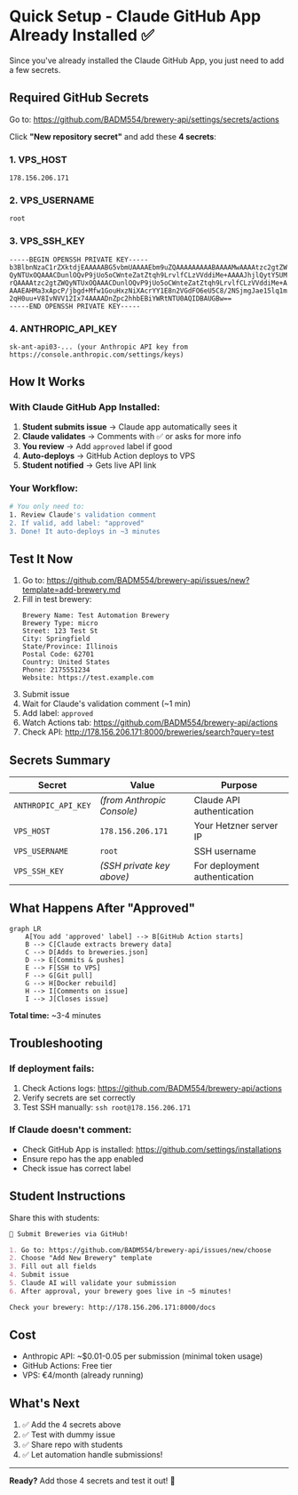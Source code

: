 # Quick Setup - Claude GitHub App Already Installed ✅

Since you've already installed the Claude GitHub App, you just need to add a few secrets.

## Required GitHub Secrets

Go to: https://github.com/BADM554/brewery-api/settings/secrets/actions

Click **"New repository secret"** and add these **4 secrets**:

### 1. VPS_HOST
```
178.156.206.171
```

### 2. VPS_USERNAME
```
root
```

### 3. VPS_SSH_KEY
```
-----BEGIN OPENSSH PRIVATE KEY-----
b3BlbnNzaC1rZXktdjEAAAAABG5vbmUAAAAEbm9uZQAAAAAAAAABAAAAMwAAAAtzc2gtZW
QyNTUxOQAAACDunlOQvP9jUo5oCWnteZatZtqh9LrvlfCLzVVddiMe+AAAAJhjlQytY5UM
rQAAAAtzc2gtZWQyNTUxOQAAACDunlOQvP9jUo5oCWnteZatZtqh9LrvlfCLzVVddiMe+A
AAAEAHMa3xApcP/jbgd+Mfw1GouHxzNiXAcrYY1E8n2VGdFO6eU5C8/2NSjmgJae15lq1m
2qH0uu+V8IvNVV12Ix74AAAADnZpc2hhbEBiYWRtNTU0AQIDBAUGBw==
-----END OPENSSH PRIVATE KEY-----
```

### 4. ANTHROPIC_API_KEY
```
sk-ant-api03-... (your Anthropic API key from https://console.anthropic.com/settings/keys)
```

## How It Works

### With Claude GitHub App Installed:

1. **Student submits issue** → Claude app automatically sees it
2. **Claude validates** → Comments with ✅ or asks for more info
3. **You review** → Add `approved` label if good
4. **Auto-deploys** → GitHub Action deploys to VPS
5. **Student notified** → Gets live API link

### Your Workflow:

```bash
# You only need to:
1. Review Claude's validation comment
2. If valid, add label: "approved"
3. Done! It auto-deploys in ~3 minutes
```

## Test It Now

1. Go to: https://github.com/BADM554/brewery-api/issues/new?template=add-brewery.md
2. Fill in test brewery:
   ```
   Brewery Name: Test Automation Brewery
   Brewery Type: micro
   Street: 123 Test St
   City: Springfield
   State/Province: Illinois
   Postal Code: 62701
   Country: United States
   Phone: 2175551234
   Website: https://test.example.com
   ```
3. Submit issue
4. Wait for Claude's validation comment (~1 min)
5. Add label: `approved`
6. Watch Actions tab: https://github.com/BADM554/brewery-api/actions
7. Check API: http://178.156.206.171:8000/breweries/search?query=test

## Secrets Summary

| Secret | Value | Purpose |
|--------|-------|---------|
| `ANTHROPIC_API_KEY` | *(from Anthropic Console)* | Claude API authentication |
| `VPS_HOST` | `178.156.206.171` | Your Hetzner server IP |
| `VPS_USERNAME` | `root` | SSH username |
| `VPS_SSH_KEY` | *(SSH private key above)* | For deployment authentication |

## What Happens After "Approved"

```mermaid
graph LR
    A[You add 'approved' label] --> B[GitHub Action starts]
    B --> C[Claude extracts brewery data]
    C --> D[Adds to breweries.json]
    D --> E[Commits & pushes]
    E --> F[SSH to VPS]
    F --> G[Git pull]
    G --> H[Docker rebuild]
    H --> I[Comments on issue]
    I --> J[Closes issue]
```

**Total time:** ~3-4 minutes

## Troubleshooting

### If deployment fails:

1. Check Actions logs: https://github.com/BADM554/brewery-api/actions
2. Verify secrets are set correctly
3. Test SSH manually: `ssh root@178.156.206.171`

### If Claude doesn't comment:

- Check GitHub App is installed: https://github.com/settings/installations
- Ensure repo has the app enabled
- Check issue has correct label

## Student Instructions

Share this with students:

```markdown
📢 Submit Breweries via GitHub!

1. Go to: https://github.com/BADM554/brewery-api/issues/new/choose
2. Choose "Add New Brewery" template
3. Fill out all fields
4. Submit issue
5. Claude AI will validate your submission
6. After approval, your brewery goes live in ~5 minutes!

Check your brewery: http://178.156.206.171:8000/docs
```

## Cost

- Anthropic API: ~$0.01-0.05 per submission (minimal token usage)
- GitHub Actions: Free tier
- VPS: €4/month (already running)

## What's Next

1. ✅ Add the 4 secrets above
2. ✅ Test with dummy issue
3. ✅ Share repo with students
4. ✅ Let automation handle submissions!

---

**Ready?** Add those 4 secrets and test it out! 🚀
